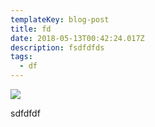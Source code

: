```yaml
---
templateKey: blog-post
title: fd
date: 2018-05-13T00:42:24.017Z
description: fsdfdfds
tags:
  - df
---
```

![](/img/chemex.jpg)

sdfdfdf

